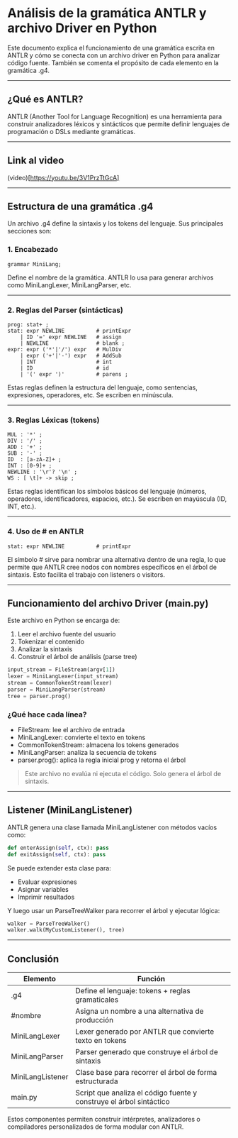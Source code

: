 # Análisis de la gramática ANTLR y archivo Driver en Python

Este documento explica el funcionamiento de una gramática escrita en ANTLR y cómo se conecta con un archivo driver en Python para analizar código fuente. También se comenta el propósito de cada elemento en la gramática .g4.

---

## ¿Qué es ANTLR?

ANTLR (Another Tool for Language Recognition) es una herramienta para construir analizadores léxicos y sintácticos que permite definir lenguajes de programación o DSLs mediante gramáticas.

---

## Link al video

(video)[https://youtu.be/3V1PrzTtGcA]

---

## Estructura de una gramática .g4

Un archivo .g4 define la sintaxis y los tokens del lenguaje. Sus principales secciones son:

### 1. Encabezado

```antlr
grammar MiniLang;
```

Define el nombre de la gramática. ANTLR lo usa para generar archivos como MiniLangLexer, MiniLangParser, etc.

---

### 2. Reglas del Parser (sintácticas)

```antlr
prog: stat+ ;
stat: expr NEWLINE          # printExpr
    | ID '=' expr NEWLINE   # assign
    | NEWLINE               # blank ;
expr: expr ('*'|'/') expr   # MulDiv
    | expr ('+'|'-') expr   # AddSub
    | INT                   # int
    | ID                    # id
    | '(' expr ')'          # parens ;
```

Estas reglas definen la estructura del lenguaje, como sentencias, expresiones, operadores, etc. Se escriben en minúscula. 

---

### 3. Reglas Léxicas (tokens)

```antlr
MUL : '*' ;
DIV : '/' ;
ADD : '+' ;
SUB : '-' ;
ID  : [a-zA-Z]+ ;
INT : [0-9]+ ;
NEWLINE : '\r'? '\n' ;
WS : [ \t]+ -> skip ;
```

Estas reglas identifican los símbolos básicos del lenguaje (números, operadores, identificadores, espacios, etc.). Se escriben en mayúscula (ID, INT, etc.).

---

### 4. Uso de # en ANTLR

```antlr
stat: expr NEWLINE          # printExpr
```

El símbolo # sirve para nombrar una alternativa dentro de una regla, lo que permite que ANTLR cree nodos con nombres específicos en el árbol de sintaxis. Esto facilita el trabajo con listeners o visitors.

---

## Funcionamiento del archivo Driver (main.py)

Este archivo en Python se encarga de:

1. Leer el archivo fuente del usuario
2. Tokenizar el contenido
3. Analizar la sintaxis
4. Construir el árbol de análisis (parse tree)

```python
input_stream = FileStream(argv[1])
lexer = MiniLangLexer(input_stream)
stream = CommonTokenStream(lexer)
parser = MiniLangParser(stream)
tree = parser.prog()
```

### ¿Qué hace cada línea?

- FileStream: lee el archivo de entrada
- MiniLangLexer: convierte el texto en tokens
- CommonTokenStream: almacena los tokens generados
- MiniLangParser: analiza la secuencia de tokens
- parser.prog(): aplica la regla inicial prog y retorna el árbol

> Este archivo no evalúa ni ejecuta el código. Solo genera el árbol de sintaxis.

---

## Listener (MiniLangListener)

ANTLR genera una clase llamada MiniLangListener con métodos vacíos como:

```python
def enterAssign(self, ctx): pass
def exitAssign(self, ctx): pass
```

Se puede  extender esta clase para:

- Evaluar expresiones
- Asignar variables
- Imprimir resultados

Y luego usar un ParseTreeWalker para recorrer el árbol y ejecutar lógica:

```python
walker = ParseTreeWalker()
walker.walk(MyCustomListener(), tree)
```

---

## Conclusión

| Elemento | Función |
|---------|---------|
| .g4 | Define el lenguaje: tokens + reglas gramaticales |
| #nombre | Asigna un nombre a una alternativa de producción |
| MiniLangLexer | Lexer generado por ANTLR que convierte texto en tokens |
| MiniLangParser | Parser generado que construye el árbol de sintaxis |
| MiniLangListener | Clase base para recorrer el árbol de forma estructurada |
| main.py | Script que analiza el código fuente y construye el árbol sintáctico |

Estos componentes permiten construir intérpretes, analizadores o compiladores personalizados de forma modular con ANTLR.
